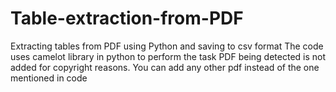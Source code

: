 # Table-extraction-from-PDF
Extracting tables from PDF using Python and saving to csv format
The code uses camelot library in python to perform the task
PDF being detected is not added for copyright reasons. You can add any other pdf instead of the one mentioned in code
